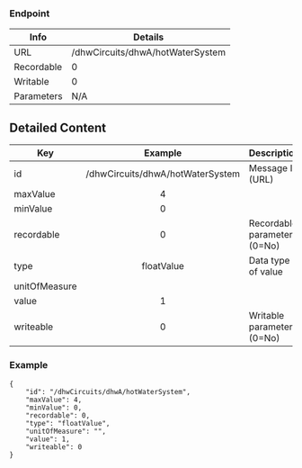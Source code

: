 # 



### Endpoint

| Info  | Details |
| ------------- | ------------- |
| URL   | /dhwCircuits/dhwA/hotWaterSystem   |
| Recordable   | 0   |
| Writable   | 0   |
| Parameters  | N/A  |

## Detailed Content

|  Key  | Example | Description |
| ------------- | :------: | ------------------------------ |
|  id | /dhwCircuits/dhwA/hotWaterSystem | Message ID (URL) |
|  maxValue | 4 |  |
|  minValue | 0 |  |
|  recordable | 0 | Recordable parameter (0=No) |
|  type | floatValue | Data type of value |
|  unitOfMeasure |  |  |
|  value | 1 |  |
|  writeable | 0 | Writable parameter (0=No) |

### Example
```
{
    "id": "/dhwCircuits/dhwA/hotWaterSystem",
    "maxValue": 4,
    "minValue": 0,
    "recordable": 0,
    "type": "floatValue",
    "unitOfMeasure": "",
    "value": 1,
    "writeable": 0
}
```
